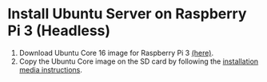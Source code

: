 # Install Ubuntu Server on Raspberry Pi 3 (Headless)

1. Download Ubuntu Core 16 image for Raspberry Pi 3 [(here)](http://cdimage.ubuntu.com/ubuntu-core/16/stable/current/ubuntu-core-16-pi3.img.xz).
2. Copy the Ubuntu Core image on the SD card by following the [installation media instructions](https://developer.ubuntu.com/core/get-started/installation-medias).

